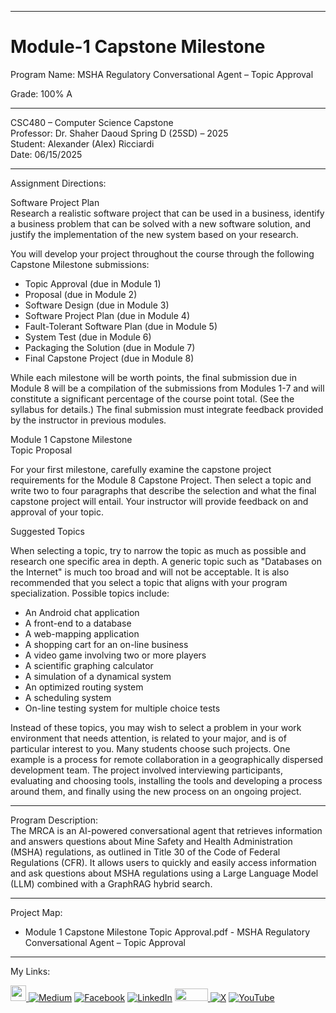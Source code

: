 ﻿-----------------------------------------------------------------------------------------------------------------------------
# Module-1 Capstone Milestone
Program Name: MSHA Regulatory Conversational Agent – Topic Approval

Grade: 100% A

-----------------------------------------------------------------------------------------------------------------------------

CSC480 – Computer Science Capstone  
Professor: Dr. Shaher Daoud
Spring D (25SD) – 2025   
Student: Alexander (Alex) Ricciardi   
Date: 06/15/2025   

-----------------------------------------------------------------------------------------------------------------------------

Assignment Directions:  

Software Project Plan  
Research a realistic software project that can be used in a business, identify a business problem that can be solved with a new software solution, and justify the implementation of the new system based on your research.

You will develop your project throughout the course through the following Capstone Milestone submissions:  
- Topic Approval (due in Module 1)
- Proposal (due in Module 2)
- Software Design (due in Module 3)
- Software Project Plan (due in Module 4)
- Fault-Tolerant Software Plan (due in Module 5)
- System Test (due in Module 6)
- Packaging the Solution (due in Module 7)
- Final Capstone Project (due in Module 8)

While each milestone will be worth points, the final submission due in Module 8 will be a compilation of the submissions from Modules 1-7 and will constitute a significant percentage of the course point total. (See the syllabus for details.) The final submission must integrate feedback provided by the instructor in previous modules.

Module 1 Capstone Milestone  
Topic Proposal

For your first milestone, carefully examine the capstone project requirements for the Module 8 Capstone Project. Then select a topic and write two to four paragraphs that describe the selection and what the final capstone project will entail. Your instructor will provide feedback on and approval of your topic.

Suggested Topics

When selecting a topic, try to narrow the topic as much as possible and research one specific area in depth. A generic topic such as "Databases on the Internet" is much too broad and will not be acceptable. It is also recommended that you select a topic that aligns with your program specialization. Possible topics include:
- An Android chat application
- A front-end to a database
- A web-mapping application
- A shopping cart for an on-line business
- A video game involving two or more players
- A scientific graphing calculator
- A simulation of a dynamical system
- An optimized routing system
- A scheduling system
- On-line testing system for multiple choice tests

Instead of these topics, you may wish to select a problem in your work environment that needs attention, is related to your major, and is of particular interest to you. Many students choose such projects. One example is a process for remote collaboration in a geographically dispersed development team. The project involved interviewing participants, evaluating and choosing tools, installing the tools and developing a process around them, and finally using the new process on an ongoing project.

-----------------------------------------------------------------------------------------------------------------------------

Program Description:  
The MRCA is an AI-powered conversational agent that retrieves information and answers questions about Mine Safety and Health Administration (MSHA) regulations, as outlined in Title 30 of the Code of Federal Regulations (CFR). It allows users to quickly and easily access information and ask questions about MSHA regulations using a Large Language Model (LLM) combined with a GraphRAG hybrid search. 

-----------------------------------------------------------------------------------------------------------------------------

Project Map:

- Module 1 Capstone Milestone Topic Approval.pdf - MSHA Regulatory Conversational Agent – Topic Approval

-----------------------------------------------------------------------------------------------------------------------------

My Links:   

<span><a href="https://www.alexomegapy.com" target="_blank"><img width="25" height="25" src="https://github.com/user-attachments/assets/a8e0ea66-5d8f-43b3-8fff-2c3d74d57f53"></span>    [![Medium](https://img.shields.io/badge/Medium-12100E?style=for-the-badge&logo=medium&logoColor=whit)](https://medium.com/@alex.omegapy)    [![Facebook](https://img.shields.io/badge/Facebook-%231877F2.svg?logo=Facebook&logoColor=white)](https://www.facebook.com/profile.php?id=100089638857137)    [![LinkedIn](https://img.shields.io/badge/LinkedIn-%230077B5.svg?logo=linkedin&logoColor=white)](https://linkedin.com/in/alex-ricciardi)    <span><a href="https://www.threads.net/@alexomegapy?hl=en" target="_blank"><img width="53" height="20" src="https://github.com/user-attachments/assets/58c9e833-4501-42e4-b4fe-39ffafba99b2"></span>    [![X](https://img.shields.io/badge/X-black.svg?logo=X&logoColor=white)](https://x.com/AlexOmegapy)    [![YouTube](https://img.shields.io/badge/YouTube-%23FF0000.svg?logo=YouTube&logoColor=white)](https://www.youtube.com/channel/UC4rMaQ7sqywMZkfS1xGh2AA) 

